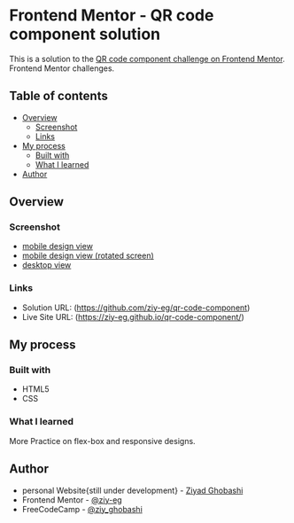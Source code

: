 # Frontend Mentor - QR code component solution

This is a solution to the [QR code component challenge on Frontend Mentor](https://www.frontendmentor.io/challenges/qr-code-component-iux_sIO_H). Frontend Mentor challenges. 

## Table of contents

- [Overview](#overview)
  - [Screenshot](#screenshot)
  - [Links](#links)
- [My process](#my-process)
  - [Built with](#built-with)
  - [What I learned](#what-i-learned)
- [Author](#author)


## Overview

### Screenshot

- [mobile design view](design/mobile-design.png)
- [mobile design view (rotated screen)](design/mobile-design-rotate.png)
- [desktop view](design/desktop-design.jpg)

### Links

- Solution URL: (https://github.com/ziy-eg/qr-code-component)
- Live Site URL: (https://ziy-eg.github.io/qr-code-component/)

## My process

### Built with

- HTML5
- CSS

### What I learned

More Practice on flex-box and responsive designs.

## Author

- personal Website{still under development} - [Ziyad Ghobashi](https://www.ziy-eg.net)
- Frontend Mentor - [@ziy-eg](https://www.frontendmentor.io/profile/ziy-eg)
- FreeCodeCamp - [@ziy_ghobashi](https://www.freecodecamp.org/ziy_ghobashi)
